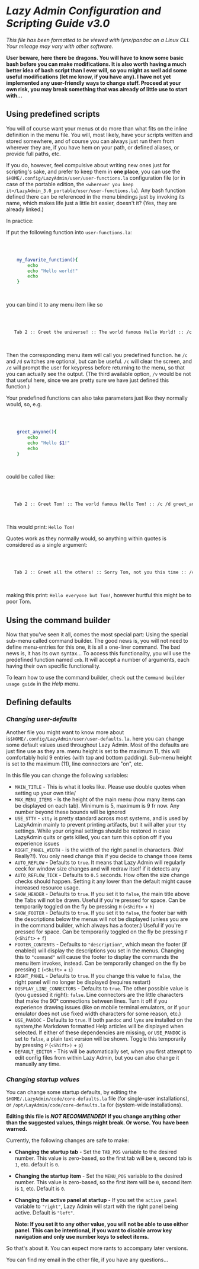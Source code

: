 # ***Lazy Admin Configuration and Scripting Guide v3.0***


*This file has been formatted to be viewed with lynx/pandoc on a Linux CLI. Your mileage may vary with other software.*

**User beware, here there be dragons. You will have to know some basic bash before you can make modifications. It is also worth having a much better idea of bash script than I ever will, so you might as well add some useful modifications (let me know, if you have any). I have not yet implemented any user-friendly ways to change stuff. Proceed at your own risk, you may break something that was already of little use to start with...**


## **Using predefined scripts**

You will of course want your menus ot do more than what fits on the inline definition in the menu file. You will, most likely, have your scripts written and stored somewhere, and of course you can always just run them from wherever they are, if you have hem on your path, or defined aliases, or provide full paths, etc. 

If you do, however, feel compulsive about writing new ones just for scripting's sake, and prefer to keep them in **one place**, you can use the `$HOME/.config/LazyAdmin/user/user-functions.la` configuration file (or in case of the portable edition, the `<wherever you keep it>/LazyAdmin_3.0_portable/user/user-functions.la`). Any bash function defined there can be referenced in the menu bindings just by invoking its name, which makes life just a little bit easier, doesn't it? (Yes, they are already linked.)

In practice:

If put the following function into `user-functions.la`:

<br />

```bash

    my_favurite_function(){         
        echo
        echo "Hello world!"
        echo
    }

```
<br />

you can bind it to any menu item like so

<br />

```bash

   Tab 2 :: Greet the universe! :: The world famous Hello World! :: /c /d my_favurite_function

```
<br />

Then the corresponding menu item will call you predefined function. he `/c` and `/d` switches are optional, but can be useful. `/c` will clear the screen, and `/d` will prompt the user for keypress before returning to the menu, so that you can actually see the output. (The third available option, `/v` would be not that useful here, since we are pretty sure we have just defined this function.)

Your predefined functions can also take parameters just like they normally would, so, e.g.

<br />

```bash

    greet_anyone(){         
        echo
        echo "Hello $1!"
        echo
    }

```

<br />

could be called like:

<br />

```bash

   Tab 2 :: Greet Tom! :: The world famous Hello Tom! :: /c /d greet_anyone "Tom"

```

<br />

This would print: `Hello Tom!`

Quotes work as they normally would, so anything within quotes is considered as a single argument:

<br />

```bash

   Tab 2 :: Greet all the others! :: Sorry Tom, not you this time :: /c /d greet_anyone "everyone but Tom"

```

<br />

making this print: `Hello everyone but Tom!`, however hurtful this might be to poor Tom.


## **Using the command builder**

Now that you've seen it all, comes the most special part: Using the special sub-menu called command builder. The good news is, you will not need to define menu-entries for this one, it is all a one-liner command. The bad news is, it has its own syntax... To access this functionality, you will use the predefined function named `cmb`. It will accept a number of arguments, each having their own specific functionality.

To learn how to use the command builder, check out the `Command builder usage guide` in the *Help* menu.


## **Defining defaults**


### *Changing user-defaults*

Another file you might want to know more about is`$HOME/.config/LazyAdmin/user/user-defaults.la`. here you can change some default values used throughout Lazy Admin. Most of the defaults are just fine use as they are. menu height is set to the maximum 11, this will comfortably hold 9 entries (with top and bottom padding). Sub-menu height is set to the maximum (11), line connectors are "on", etc.

In this file you can change the following variables:

- `MAIN_TITLE` - This is what it looks like. Please use double quotes when setting up your own title/
- `MAX_MENU_ITEMS` - Is the height of the main menu (how many items can be displayed on each tab). Minimum is 5, maximum is 9 fr now. Any number beyond these bounds will be ignored
- `USE_STTY` - `stty` is pretty standard across most systems, and is used by LazyAdmin mainly to prevent printing artifacts, but it will alter your `tty` settings. While your original settings should be restored in case LazyAdmin quits or gets killed, you can turn this option off if you experience issues 
- `RIGHT_PANEL_WIDTH` - is the width of the right panel in characters. (No! Really?!). You only need change this if you decide to change those items
- `AUTO_REFLOW` - Defaults to `true`. It means that Lazy Admin will regularly ceck for window size changes and will redraw itself if it detects any
- `AUTO_REFLOW_TICK` - Defaults to `0.5` seconds. How often the size change checks should happen. Setting it any lower than the default might cause increased resource usage.
- `SHOW_HEADER` - Defaults to `true`. If you set it to `false`, the main title above the Tabs will not be drawn. Useful if you're pressed for space. Can be temporarily toggled on the fly be pressing `H` (`<Shift>` + `h`)
- `SHOW_FOOTER` - Defaults to `true`. If you set it to `false`, the footer bar with the descriptions below the menus will not be displayed (unless you are in the command builder, which always has a footer.) Useful if you're pressed for space. Can be temporarily toggled on the fly be pressing `F` (`<Shift>` + `f`)
- `FOOTER_CONTENTS` - Defaults to `"description"`, which mean the footer (if enabled) will display the descriptions you set in the menus. Changing this to `"command"` will cause the footer to display the commands the menu item invokes, instead. Can be temporarily changed on the fly be pressing `I` (`<Shift>` + `i`)
- `RIGHT_PANEL` - Defaults to `true`. If you change this value to `false`, the right panel will no longer be displayed (requires restart)
- `DISPLAY_LINE_CONNECTORS` - Defaults to `true`. The other possible value is  (you guessed it right): `false`. Line connectors are the little characters that make the 90° connections between lines. Turn it off if you experience drawing issues (like on mobile terminal emulators, or if your emulator does not use fixed width characters for some reason, etc.)
- `USE_PANDOC` - Defaults to `true`. If both `pandoc` and `lynx` are installed on the system,the Markdown formatted Help articles will be displayed when selected. If either of these dependencies are missing, or `USE_PANDOC` is set to `false`, a plain text version will be shown. Toggle this temporarily by pressing `P` (`<Shift>)` + `p`)
- `DEFAULT_EDITOR` - This will be automatically set, when you first attempt to edit config files from within Lazy Admin, but you can also change it manually any time.


### *Changing startup values*

You can change some startup defaults, by editing the `$HOME/.LazyAdmin/code/core-defaults.la` file (for single-user installations), or `/opt/LayAdmin/code/core-defaults.la` for (system-wide installations).

**Editing this file is *NOT RECOMMENDED*! If you change anything other than the suggested values, things might break. Or worse. You have been warned.**

Currently, the following changes are safe to make:

- **Changing the startup tab** - Set the `TAB_POS` variable to the desired number. This value is zero-based, so the first tab will be `0`, second tab is `1`, etc. default is `0`.
- **Changing the startup item** - Set the `MENU_POS` variable to the desired number. This value is zero-based, so the first item will be `0`, second item is `1`, etc. Default is `0`.
- **Changing the active panel at startup** - If you set the `active_panel` variable to `"right"`, Lazy Admin will start with the right panel being active. Default is `"left"`.
  
  **Note: If you set it to any other value, you will not be able to use either panel. This can be intentional, if you want to disable arrow key navigation and only use number keys to select items.**
 
 
So that's about it. You can expect more rants to accompany later versions.

You can find my email in the other file, if you have any questions...